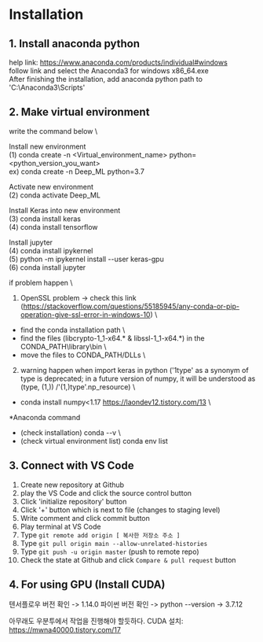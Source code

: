 # Installation

## 1. Install anaconda python

help link: <https://www.anaconda.com/products/individual#windows> \
follow link and select the Anaconda3 for windows x86_64.exe \
After finishing the installation, add anaconda python path to 'C:\Anaconda3\Scripts'

## 2. Make virtual environment

write the command below \
  
Install new environment \
(1) conda create -n <Virtual_environment_name> python=<python_version_you_want> \
ex) conda create -n Deep_ML python=3.7
  
Activate new environment \
(2) conda activate Deep_ML
  
Install Keras into new environment \
(3) conda install keras \
(4) conda install tensorflow
  
Install jupyter \
(4) conda install ipykernel \
(5) python -m ipykernel install --user keras-gpu \
(6) conda install jupyter
  
if problem happen \

1) OpenSSL problem -> check this link (<https://stackoverflow.com/questions/55185945/any-conda-or-pip-operation-give-ssl-error-in-windows-10>) \

- find the conda installation path \
- find the files (libcrypto-1_1-x64.* & libssl-1_1-x64.*) in the CONDA_PATH\library\bin \
- move the files to CONDA_PATH/DLLs \
  
2) warning happen when import keras in python ('1type' as a synonym of type is deprecated; in a future version of numpy, it will be understood as (type, (1,)) /'(1,)type'.np_resource) \

- conda install numpy<1.17 <https://laondev12.tistory.com/13> \
  
*Anaconda command

- (check installation) conda --v \
- (check virtual environment list) conda env list

## 3. Connect with VS Code

1. Create new repository at Github
2. play the VS Code and click the source control button
3. Click 'initialize repository' button
4. Click '+' button which is next to file (changes to staging level)
5. Write comment and click commit button
6. Play terminal at VS Code
7. Type `git remote add origin [ 복사한 저장소 주소 ]`
8. Type `git pull origin main --allow-unrelated-histories`
9. Type `git push -u origin master` (push to remote repo)
10. Check the state at Github and click `Compare & pull request` button


## 4. For using GPU (Install CUDA)

텐서플로우 버전 확인 -> 1.14.0
파이썬 버전 확인 -> python --version -> 3.7.12

아무래도 우분투에서 작업을 진행해야 할듯하다.
CUDA 설치: https://mwna40000.tistory.com/17
